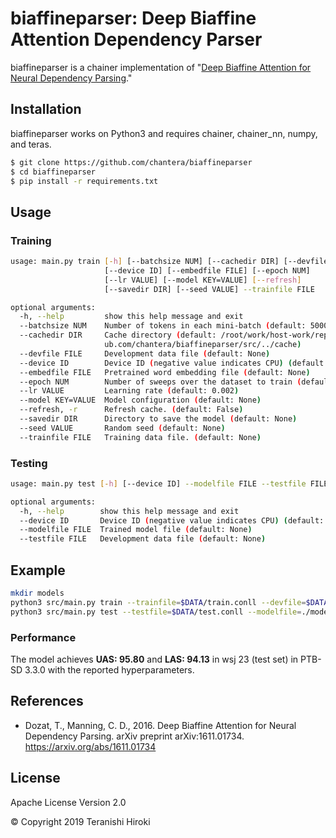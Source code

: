 # biaffineparser: Deep Biaffine Attention Dependency Parser

biaffineparser is a chainer implementation of "[Deep Biaffine Attention for Neural Dependency Parsing](https://arxiv.org/abs/1611.01734)."

## Installation

biaffineparser works on Python3 and requires chainer, chainer\_nn, numpy, and teras.

```sh
$ git clone https://github.com/chantera/biaffineparser
$ cd biaffineparser
$ pip install -r requirements.txt
```

## Usage

### Training

```sh
usage: main.py train [-h] [--batchsize NUM] [--cachedir DIR] [--devfile FILE]
                     [--device ID] [--embedfile FILE] [--epoch NUM]
                     [--lr VALUE] [--model KEY=VALUE] [--refresh]
                     [--savedir DIR] [--seed VALUE] --trainfile FILE

optional arguments:
  -h, --help         show this help message and exit
  --batchsize NUM    Number of tokens in each mini-batch (default: 5000)
  --cachedir DIR     Cache directory (default: /root/work/host-work/repos/gith
                     ub.com/chantera/biaffineparser/src/../cache)
  --devfile FILE     Development data file (default: None)
  --device ID        Device ID (negative value indicates CPU) (default: -1)
  --embedfile FILE   Pretrained word embedding file (default: None)
  --epoch NUM        Number of sweeps over the dataset to train (default: 300)
  --lr VALUE         Learning rate (default: 0.002)
  --model KEY=VALUE  Model configuration (default: None)
  --refresh, -r      Refresh cache. (default: False)
  --savedir DIR      Directory to save the model (default: None)
  --seed VALUE       Random seed (default: None)
  --trainfile FILE   Training data file. (default: None)
```

### Testing

```sh
usage: main.py test [-h] [--device ID] --modelfile FILE --testfile FILE

optional arguments:
  -h, --help        show this help message and exit
  --device ID       Device ID (negative value indicates CPU) (default: -1)
  --modelfile FILE  Trained model file (default: None)
  --testfile FILE   Development data file (default: None)
```

## Example

```sh
mkdir models
python3 src/main.py train --trainfile=$DATA/train.conll --devfile=$DATA/dev.conll --embedfile=$DATA/glove.6B.100d.txt --device=0 --savedir=./models --seed=2016
python3 src/main.py test --testfile=$DATA/test.conll --modelfile=./models/[yyyymmdd]-[id].npz --device=0
```

### Performance

The model achieves **UAS: 95.80** and **LAS: 94.13** in wsj 23 (test set) in PTB-SD 3.3.0 with the reported hyperparameters.

## References

  - Dozat, T., Manning, C. D., 2016. Deep Biaffine Attention for Neural Dependency Parsing. arXiv preprint arXiv:1611.01734. <https://arxiv.org/abs/1611.01734>

License
----
Apache License Version 2.0

&copy; Copyright 2019 Teranishi Hiroki

